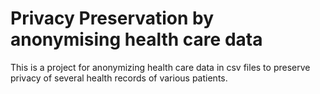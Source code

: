 # Privacy Preservation by anonymising health care data

This is a project for anonymizing health care data in csv files to preserve privacy of several health records of various patients.
